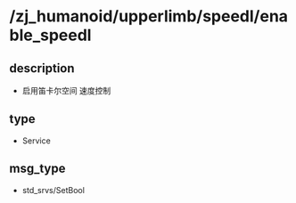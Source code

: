 # /zj_humanoid/upperlimb/speedl/enable_speedl

## description
- 启用笛卡尔空间 速度控制

## type
- Service

## msg_type
- std_srvs/SetBool

